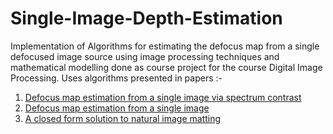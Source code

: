 # Single-Image-Depth-Estimation
Implementation of Algorithms for estimating the defocus map from a single defocused image source using image processing techniques and mathematical modelling done as course project for the course Digital Image Processing. Uses algorithms presented in papers :-
 
 1. [Defocus map estimation from a single image via spectrum contrast](https://opg.optica.org/ol/abstract.cfm?uri=ol-38-10-1706)
 2. [Defocus map estimation from a single image
](https://www.sciencedirect.com/science/article/pii/S003132031100094X)
3. [A closed form solution to natural image matting](https://people.csail.mit.edu/alevin/papers/Matting-Levin-Lischinski-Weiss-CVPR06.pdf)